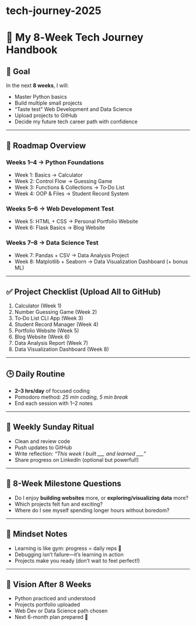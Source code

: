 # tech-journey-2025
# 🌟 My 8‑Week Tech Journey Handbook  

## 🎯 Goal
In the next **8 weeks**, I will:  
- Master Python basics  
- Build multiple small projects  
- “Taste test” Web Development and Data Science  
- Upload projects to GitHub  
- Decide my future tech career path with confidence  

---

## 📅 Roadmap Overview  

### **Weeks 1–4 → Python Foundations**
- Week 1: Basics → Calculator  
- Week 2: Control Flow → Guessing Game  
- Week 3: Functions & Collections → To‑Do List  
- Week 4: OOP & Files → Student Record System  

### **Weeks 5–6 → Web Development Test**
- Week 5: HTML + CSS → Personal Portfolio Website  
- Week 6: Flask Basics → Blog Website  

### **Weeks 7–8 → Data Science Test**
- Week 7: Pandas + CSV → Data Analysis Project  
- Week 8: Matplotlib + Seaborn → Data Visualization Dashboard (+ bonus ML)  

---

## ✅ Project Checklist (Upload All to GitHub)
1. Calculator (Week 1)  
2. Number Guessing Game (Week 2)  
3. To‑Do List CLI App (Week 3)  
4. Student Record Manager (Week 4)  
5. Portfolio Website (Week 5)  
6. Blog Website (Week 6)  
7. Data Analysis Report (Week 7)  
8. Data Visualization Dashboard (Week 8)  

---

## 🕒 Daily Routine
- **2–3 hrs/day** of focused coding  
- Pomodoro method: *25 min coding, 5 min break*  
- End each session with 1–2 notes  

---

## 📌 Weekly Sunday Ritual
- Clean and review code  
- Push updates to GitHub  
- Write reflection: *“This week I built ___ and learned ___”*  
- Share progress on LinkedIn (optional but powerful!)  

---

## 🚀 8-Week Milestone Questions
- Do I enjoy **building websites** more, or **exploring/visualizing data** more?  
- Which projects felt fun and exciting?  
- Where do I see myself spending longer hours without boredom?  

---

## 🌱 Mindset Notes
- Learning is like gym: progress = daily reps 💪  
- Debugging isn’t failure—it’s learning in action  
- Projects make you ready (don’t wait to feel perfect!)  

---

## 🏁 Vision After 8 Weeks
- Python practiced and understood  
- Projects portfolio uploaded  
- Web Dev or Data Science path chosen  
- Next 6-month plan prepared 🚀
